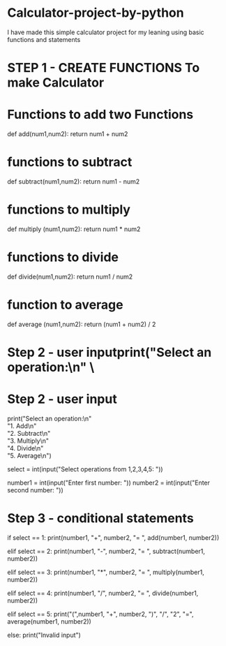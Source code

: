 # Calculator-project-by-python
I have made this simple calculator project for my leaning using basic functions and statements
# STEP 1 - CREATE FUNCTIONS To make Calculator

# Functions to add two Functions
def add(num1,num2):
  return num1 + num2

# functions to subtract
def subtract(num1,num2):
  return num1 - num2

# functions to multiply
def multiply (num1,num2):
  return num1 * num2

# functions to divide
def divide(num1,num2):
  return num1 / num2

# function to average
def average (num1,num2):
  return (num1 + num2) / 2

# Step 2 - user inputprint("Select an operation:\n" \
# Step 2 - user input
print("Select an operation:\n" \
        "1. Add\n" \
        "2. Subtract\n" \
        "3. Multiply\n" \
        "4. Divide\n" \
        "5. Average\n")

select = int(input("Select operations from 1,2,3,4,5: "))

number1 = int(input("Enter first number: "))
number2 = int(input("Enter second number: "))

# Step 3 - conditional statements

if select == 1:
  print(number1, "+", number2, "= ", add(number1, number2))

elif select == 2:
  print(number1, "-", number2, "= ", subtract(number1, number2))

elif select == 3:
  print(number1, "*", number2, "= ", multiply(number1, number2))

elif select == 4:
  print(number1, "/", number2, "= ", divide(number1, number2))

elif select == 5:
  print("(",number1, "+", number2, ")", "/", "2", "=", average(number1, number2))

else:
  print("Invalid input")
